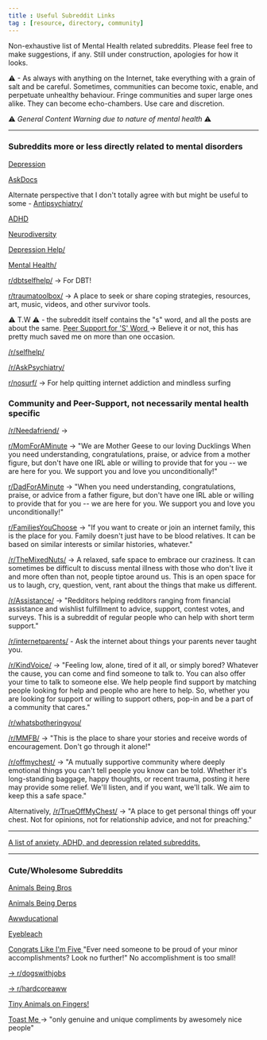 ```yaml
---
title : Useful Subreddit Links
tag : [resource, directory, community]
---
```


Non-exhaustive list of Mental Health related subreddits. Please feel free to 
make suggestions, if any. Still under construction, apologies for how it looks. 


⚠ - As always with anything on the Internet, take everything with a grain of salt and be careful.
Sometimes, communities can become toxic, enable, and perpetuate unhealthy behaviour. Fringe communities and 
super large ones alike. They can become echo-chambers. Use care and discretion. 

⚠ *General Content Warning due to nature of mental health* ⚠

---

### Subreddits more or less directly related to mental disorders 

<a href="https://www.reddit.com/r/depression/">Depression</a>
<p><a href="https://www.reddit.com/r/AskDocs/">AskDocs</a></p>
<p>Alternate perspective that I don't totally agree with but might be useful to some - <a href="https://www.reddit.com/r/Antipsychiatry/">Antipsychiatry/</a>  </p>
<p><a href="https://www.reddit.com/r/ADHD/">ADHD</a></p>
<p><a href="https://www.reddit.com/r/neurodiversity/">Neurodiversity</a></p>
<p><a href="https://www.reddit.com/r/depression_help/">Depression Help/</a></p>
<p><a href="https://www.reddit.com/r/mentalhealth/">Mental Health/</a></p>
<p><a href="https://www.reddit.com/r/dbtselfhelp/">r/dbtselfhelp/</a>  -&gt; For DBT! </p>
<p><a href="https://www.reddit.com/r/traumatoolbox/">r/traumatoolbox/</a> -&gt; A place to seek or share coping strategies, resources, art, music, videos, and other survivor tools.</p>
<p>⚠ T.W ⚠ - the subreddit itself contains the &quot;s&quot; word, and all the posts are about the same.
<a href="https://www.reddit.com/r/SuicideWatch/">Peer Support for &#39;S&#39; Word </a> -&gt; Believe it or not, this has pretty much saved me on more than one occasion. </p>
<p><a href="https://www.reddit.com/r/selfhelp/">/r/selfhelp/</a></p>
<p><a href="https://www.reddit.com/r/AskPsychiatry/">/r/AskPsychiatry/</a></p>
<p><a href="https://www.reddit.com/r/nosurf/">r/nosurf/</a>  -&gt; For help quitting internet addiction and mindless surfing </p>


###  Community and Peer-Support, not necessarily mental health specific

<p><a href="https://www.reddit.com/r/Needafriend/">/r/Needafriend/</a> -&gt;</p>
<p><a href="https://www.reddit.com/r/MomForAMinute">r/MomForAMinute</a> -&gt; &quot;We are Mother Geese to our loving Ducklings When you need understanding, congratulations, praise, or advice from a mother figure, 
but don&#39;t have one IRL able or willing to provide that for you -- we are here for you. We support you and love you unconditionally!&quot;</p>
<p><a href="https://www.reddit.com/r/DadForAMinute">r/DadForAMinute</a> -&gt; &quot;When you need understanding, congratulations, praise, or advice from a father figure, 
but don&#39;t have one IRL able or willing to provide that for you -- we are here for you. We support you and love you unconditionally!&quot;</p>
<p><a href="https://www.reddit.com/r/FamiliesYouChoose">r/FamiliesYouChoose</a> -&gt; &quot;If you want to create or join an internet family, this is the place for you. 
Family doesn&#39;t just have to be blood relatives. It can be based on similar interests or similar histories, whatever.&quot;</p>
<p><a href="https://www.reddit.com/r/TheMixedNuts/">/r/TheMixedNuts/</a> -&gt; A relaxed, safe space to embrace our craziness. It can sometimes be difficult to 
discuss mental illness with those who don&#39;t live it and more often than not, people tiptoe around us. This is an open space 
for us to laugh, cry, question, vent, rant about the things that make us different.</p>
<p><a href="https://www.reddit.com/r/Assistance/">/r/Assistance/</a> -&gt; &quot;Redditors helping redditors ranging from financial assistance and wishlist fulfillment to advice, 
support, contest votes, and surveys. This is a subreddit of regular people who can help with short term support.&quot;</p>
<p><a href="https://www.reddit.com/r/internetparents/">/r/internetparents/</a> - Ask the internet about things your parents never taught you.</p>
<p><a href="https://www.reddit.com/r/KindVoice/">/r/KindVoice/</a> -&gt; &quot;Feeling low, alone, tired of it all, or simply bored? Whatever the cause, you can come and find someone 
to talk to. You can also offer your time to talk to someone else. We help people find support by matching people looking for help and people
who are here to help. So, whether you are looking for support or willing to support others, pop-in and be a part of a community that cares.&quot;</p>
<p><a href="https://www.reddit.com/r/whatsbotheringyou/">/r/whatsbotheringyou/</a> </p>
<p><a href="https://www.reddit.com/r/MMFB/">/r/MMFB/</a> -&gt; &quot;This is the place to share your stories and receive words of encouragement. Don&#39;t go through it alone!&quot;</p>
<p><a href="https://www.reddit.com/r/offmychest/">/r/offmychest/</a> -&gt; &quot;A mutually supportive community where deeply emotional things you can&#39;t tell people you know can be told. Whether it&#39;s long-standing baggage, happy thoughts, or recent trauma, posting it here may provide some relief. 
We&#39;ll listen, and if you want, we&#39;ll talk. We aim to keep this a safe space.&quot;</p>
<p>Alternatively, <a href="https://www.reddit.com/r/TrueOffMyChest/">/r/TrueOffMyChest/</a> -&gt; &quot;A place to get personal things off your chest. Not for opinions, not for relationship advice, 
and not for preaching.&quot;</p>

--- 


<a href ="https://www.reddit.com/r/ListOfSubreddits/comments/qb0yql/anxiety_depression_adhd_related_subreddits/"> A list of anxiety, ADHD, and depression related subreddits. </a>

---

### Cute/Wholesome Subreddits 

<a href ="https://www.reddit.com/r/AnimalsBeingBros/">  Animals Being Bros </a>

<a href ="https://www.reddit.com/r/AnimalsBeingDerps/"> Animals Being Derps </a>

<a href ="https://www.reddit.com/r/Awwducational/">   Awwducational </a>

<a href ="https://www.reddit.com/r/eyebleach">   Eyebleach </a>
  
<a href ="://www.reddit.com/r/CongratsLikeImFive/">Congrats Like I'm Five </a> "Ever need someone to be proud of your minor accomplishments? Look no further!" No accomplishment is too small! 

<a href ="https://www.reddit.com/r/dogswithjobs/"> -> r/dogswithjobs </a>
  
<a href ="https://www.reddit.com/r/hardcoreaww"> -> r/hardcoreaww </a>

<a href ="https://www.reddit.com/r/tinyanimalsonfingers/"> Tiny Animals on Fingers! </a>

<a href="https://www.reddit.com/r/toastme/"> Toast Me </a> -> "only genuine and unique compliments by awesomely nice people"
 
